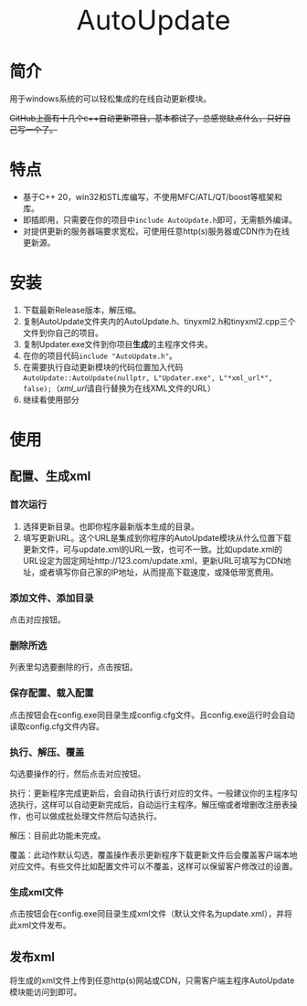 <center><font size=7>AutoUpdate</font></center>

# 简介

用于windows系统的可以轻松集成的在线自动更新模块。

~~GitHub上面有十几个c++自动更新项目，基本都试了，总感觉缺点什么，只好自己写一个了。~~

# 特点

- 基于C++ 20，win32和STL库编写，不使用MFC/ATL/QT/boost等框架和库。
- 即插即用，只需要在你的项目中`include AutoUpdate.h`即可，无需额外编译。
- 对提供更新的服务器端要求宽松，可使用任意http(s)服务器或CDN作为在线更新源。

# 安装
1. 下载最新Release版本，解压缩。
2. 复制AutoUpdate文件夹内的AutoUpdate.h、tinyxml2.h和tinyxml2.cpp三个文件到你自己的项目。
3. 复制Updater.exe文件到你项目**生成**的主程序文件夹。
4. 在你的项目代码`include "AutoUpdate.h"`。
5. 在需要执行自动更新模块的代码位置加入代码`AutoUpdate::AutoUpdate(nullptr, L"Updater.exe", L"*xml_url*", false);`（*xml_url*请自行替换为在线XML文件的URL）
6. 继续看使用部分

# 使用
## 配置、生成xml
### 首次运行
1. 选择更新目录。也即你程序最新版本生成的目录。
1. 填写更新URL。这个URL是集成到你程序的AutoUpdate模块从什么位置下载更新文件，可与update.xml的URL一致，也可不一致。比如update.xml的URL设定为固定网址http://123.com/update.xml，更新URL可填写为CDN地址，或者填写你自己家的IP地址，从而提高下载速度，或降低带宽费用。

### 添加文件、添加目录
点击对应按钮。

### 删除所选
列表里勾选要删除的行，点击按钮。

### 保存配置、载入配置
点击按钮会在config.exe同目录生成config.cfg文件。且config.exe运行时会自动读取config.cfg文件内容。

### 执行、解压、覆盖
勾选要操作的行，然后点击对应按钮。

执行：更新程序完成更新后，会自动执行该行对应的文件。一般建议你的主程序勾选执行，这样可以自动更新完成后，自动运行主程序。解压缩或者增删改注册表操作，也可以做成批处理文件然后勾选执行。

解压：目前此功能未完成。

覆盖：此动作默认勾选，覆盖操作表示更新程序下载更新文件后会覆盖客户端本地对应文件。有些文件比如配置文件可以不覆盖，这样可以保留客户修改过的设置。

### 生成xml文件
点击按钮会在config.exe同目录生成xml文件（默认文件名为update.xml），并将此xml文件发布。


## 发布xml
将生成的xml文件上传到任意http(s)网站或CDN，只需客户端主程序AutoUpdate模块能访问到即可。